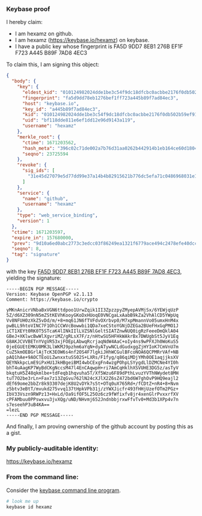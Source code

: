 ### Keybase proof

I hereby claim:

  * I am hexamz on github.
  * I am hexamz (https://keybase.io/hexamz) on keybase.
  * I have a public key whose fingerprint is FA5D 9DD7 8EB1 276B EF1F  F723 A445 B89F 7AD8 4EC3

To claim this, I am signing this object:

```json
{
  "body": {
    "key": {
      "eldest_kid": "010124982024dde1be3c54f9dc18dfcbc0acbbe2176f0db502b59ef915321d0b9eb60a",
      "fingerprint": "fa5d9dd78eb1276bef1ff723a445b89f7ad84ec3",
      "host": "keybase.io",
      "key_id": "a445b89f7ad84ec3",
      "kid": "010124982024dde1be3c54f9dc18dfcbc0acbbe2176f0db502b59ef915321d0b9eb60a",
      "uid": "bf118dde811e6ef1dd12e96d9143a119",
      "username": "hexamz"
    },
    "merkle_root": {
      "ctime": 1671203562,
      "hash_meta": "396c02c71de002a7b76d31aa0262b442914b1eb164ce60d1804dca34c6be12ec",
      "seqno": 23725594
    },
    "revoke": {
      "sig_ids": [
        "31e45d27079e5d77dd99e37a14b4b82915621b776dc5efa71c0486968031e10a0f"
      ]
    },
    "service": {
      "name": "github",
      "username": "hexamz"
    },
    "type": "web_service_binding",
    "version": 1
  },
  "ctime": 1671203597,
  "expire_in": 157680000,
  "prev": "9d10a6ed0abc2773c3edcc03f86249ea1321f6779ace494c2478efe40dccf1e1",
  "seqno": 8,
  "tag": "signature"
}
```

with the key [FA5D 9DD7 8EB1 276B EF1F  F723 A445 B89F 7AD8 4EC3](https://keybase.io/hexamz), yielding the signature:

```
-----BEGIN PGP MESSAGE-----
Version: Keybase OpenPGP v2.1.13
Comment: https://keybase.io/crypto

yMKnAnicrVNbaBxVGN6ttdpoo1UrwZqik1II3ZpzzpyZMyepAVMjSx/6YEWjqUzP
5Z/d6XZ309nN5mZStKEVhKooyGKoDxHUoqE0VNCgaLxAabB9kZa2VhAlCD5YWpUq
Vv8NFUH0zXkZ5vDd/m/+8+mq61JN6fTVFdvOXrbvp0/M7xpMmannVo05umxHnM4x
pwBLL9htoVINC7F1Oh1CCWVcBowwbi1QDa7xeCStoYGNjDZEGa2BUeFHxGqPMO1J
iCT1XEYt0RK0T5STcaK4lINkIIlLVZSNlGeltSIATZnwNUQ0igRzFeeeDmQklA04
GBeJ+XKlwcBwWlXgvriMZ/gRLsX7F/z/nHtwSU5HFHkWAkrBx7DWUgbSt5JyV1Eq
G8AKJCVVBETnYVgVR53xjFOEpLAbwqRcrjaqNdW4AaC+oIy4ns9wPFXJh0WoKuS5
0jeEGUEtEMKU0MK3LlWKMJ9pzhm6aYqN+dyATywNCLdGudxggZjHYIoK7CmVnU7m
CuZ5kmOEBGrlAjTcK3EOW6s4nf2OS4F7lgkiJHhWCGulBFcoNOA6QCPMRrVAf+NB
pAQ1hAe+9AOCTEoUiZwnxxtuSS02S+LXRs/F1fyg/q86qiMDjYMh0OE1aqjjksXV
QEYNkkpcLmE9iPxHU1JkHBgeiBMI4wbCExgFn4wzgPOhpLSYygdLlDZMCNe4YI0h
bhT4uAagKP7WyBdCKgNccsM47l4EnCAqwpH+ri7AmCqHklhXSVUHE3DG5z/asTyV
bkqtuH5Z48qkmlbe+tdFeqb1hqvuha5T/Xf5Wzu6F89dPthLvuzYVThNWydet8MH
tuT7O2be3rLn+Fax7z13ZqGvu762lN24cXJlX2Z6sZ472bd6W7ghOvP9HQ9eajl2
dEf69ome2bbZr8k93307dejK8U2vDYk7s5t+OTq0uX765Rd+/fCDtZ+nR4+8+Nvm
z5btv3eBtT/mvukd275vvq137tHpkVPb31j/zYWXJicfr493fHHjUzefOTm2PGz+
IbV33Vszn9RWPz13+HxLd/Oa9ifOF5L25Oz6cz9fWfixfv8jr4xenGlrPvxxrfXV
cPFAMbuu0PPswxvu3jvXQg/uND/NHvmj652JndnbbjrxwFfvTv0+Md3b1XPp4v7n
s7eseehP3uB4KA==
=lezL
-----END PGP MESSAGE-----

```

And finally, I am proving ownership of the github account by posting this as a gist.

### My publicly-auditable identity:

https://keybase.io/hexamz

### From the command line:

Consider the [keybase command line program](https://keybase.io/download).

```bash
# look me up
keybase id hexamz
```
